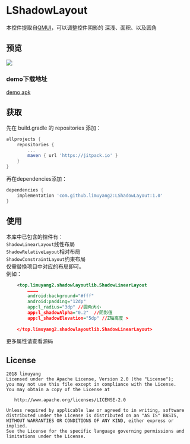 # LShadowLayout
本控件提取自[QMUI](https://github.com/QMUI/QMUI_Android)，可以调整控件阴影的 深浅、面积、以及圆角  

## 预览
![](https://github.com/limuyang2/LShadowLayout/blob/master/screen/demo.gif)  

### demo下载地址
[demo apk](https://www.lanzous.com/i1smf4f)

## 获取
先在 build.gradle 的 repositories 添加：  
```gradle
allprojects {
	repositories {
		...
		maven { url 'https://jitpack.io' }
	}
}
```

再在dependencies添加：  
```gradle
dependencies {
	implementation 'com.github.limuyang2:LShadowLayout:1.0'
}
```

## 使用
本库中已包含的控件有：  
```ShadowLinearLayout```线性布局  
```ShadowRelativeLayout```相对布局  
```ShadowConstraintLayout```约束布局  
仅需替换项目中对应的布局即可。  
例如：  
```xml
    <top.limuyang2.shadowlayoutlib.ShadowLinearLayout
        …………
        android:background="#fff"
        android:padding="12dp"
        app:l_radius="3dp" //圆角大小
        app:l_shadowAlpha="0.2"  //阴影值
        app:l_shadowElevation="5dp" //Z轴高度 >
        
    </top.limuyang2.shadowlayoutlib.ShadowLinearLayout>
```
更多属性请查看源码


## License
```
2018 limuyang
Licensed under the Apache License, Version 2.0 (the "License");
you may not use this file except in compliance with the License.
You may obtain a copy of the License at

   http://www.apache.org/licenses/LICENSE-2.0

Unless required by applicable law or agreed to in writing, software
distributed under the License is distributed on an "AS IS" BASIS,
WITHOUT WARRANTIES OR CONDITIONS OF ANY KIND, either express or implied.
See the License for the specific language governing permissions and
limitations under the License.
```